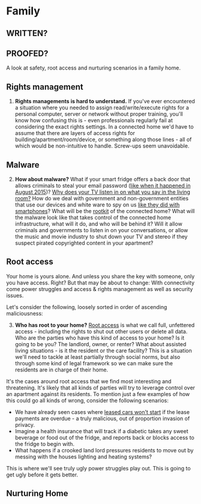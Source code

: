 # Family

## WRITTEN?
## PROOFED?

A look at safety, root access and nurturing scenarios in a family home. 

## Rights management

1. **Rights managements is hard to understand.** If you've ever encountered a situation where you needed to assign read/write/execute rights for a personal computer, server or network without proper training, you'll know how confusing this is - even professionals regularly fail at considering the exact rights settings. In a connected home we'd have to assume that there are layers of access rights for building/apartment/room/device, or something along those lines - all of which would be non-intuitive to handle. Screw-ups seem unavoidable.

## Malware 

2. **How about malware?** What if your smart fridge offers a back door that allows criminals to steal your email password ([like when it happened in August 2015](http://bgr.com/2015/08/25/samsung-smart-fridge-hack-gmail/))? [Why does your TV listen in on what you say in the living room?](http://www.iflscience.com/technology/it-s-not-just-your-tv-listening-your-conversation) How do we deal with government and non-government entities that use our devices and white ware to spy on us [like they did with smartphones](http://www.techtimes.com/articles/28517/20150124/edward-snowden-apple-iphone-with-secret-ifeature-that-allows-government-to-spy-on-you.htm)? What will be the [rootkit](https://en.wikipedia.org/wiki/Rootkit) of the connected home? What will the malware look like that takes control of the connected home infrastructure, what will it do, and who will be behind it? Will it allow criminals and governments to listen in on your conversations, or allow the music and movie industry to shut down your TV and stereo if they suspect pirated copyrighted content in your apartment?

## Root access

Your home is yours alone. And unless you share the key with someone, only you have access. Right? But that may be about to change: With connectivity come power struggles and access & rights management as well as security issues.

Let's consider the following, loosely sorted in order of ascending maliciousness:


3. **Who has root to your home?** [Root access](https://en.wikipedia.org/wiki/Superuser) is what we call full, unfettered access - including the rights to shut out other users or delete all data. Who are the parties who have this kind of access to your home? Is it going to be you? The landlord, owner, or renter? What about assisted living situations - is it the resident or the care facility? This is a situation we'll need to tackle at least partially through social norms, but also through some kind of legal framework so we can make sure the residents are in charge of their home. 

It's the cases around root access that we find most interesting and threatening. It's likely that all kinds of parties will try to leverage control over an apartment against its residents. To mention just a few examples of how this could go all kinds of wrong, consider the following scenarios:

- We have already seen cases where [leased cars won't start](https://boingboing.net/2014/09/25/class-war-meets-the-war-on-gen.html) if the lease payments are overdue - a truly malicious, out of proportion invasion of privacy. 
- Imagine a health insurance that will track if a diabetic takes any sweet beverage or food out of the fridge, and reports back or blocks access to the fridge to begin with.
- What happens if a crooked land lord pressures residents to move out by messing with the houses lighting and heating systems?

This is where we'll see truly ugly power struggles play out. This is going to get ugly before it gets better.

## Nurturing Home